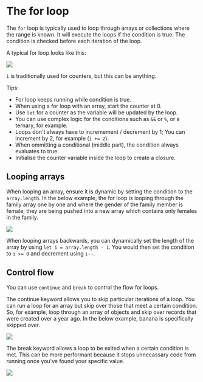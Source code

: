 # The for loop

The <code>for</code> loop is typically used to loop through arrays or collections where the range is known. It will execute the loops if the condition is true. The condition is checked <emphasis>before</code> each iteration of the loop.

A typical for loop looks like this:

![](/assets/for.png)

<code>i</code> is traditionally used for counters, but this can be anything.

Tips:

- For loop keeps running while condition is true.
- When using a for loop with an array, start the counter at 0.
- Use <code>let</code> for a counter as the variable will be updated by the loop.
- You can use complex logic for the conditions such as <code>&&</code> or <code>%</code>, or a ternary, for example.
- Loops don't always have to incremement / decrement by 1; You can increment by 2, for example (<code>i += 2</code>).
- When ommitting a conditional (middle part), the condition always evaluates to true.
- Initialise the counter variable inside the loop to create a closure.

## Looping arrays

When looping an array, ensure it is dynamic by setting the condition to the <code>array.length</code>. In the below example, the for loop is looping through the family array one by one and where the gender of the family member is female, they are being pushed into a new array which contains only females in the family.

![](/assets/loop-push.png)

When looping arrays backwards, you can dynamically set the length of the array by using <code>let i = array.length - 1</code>. You would then set the condition to <code>i >= 0</code> and decrement using <code>i--</code>.

## Control flow

You can use <code>continue</code> and <code>break</code> to control the flow for loops.

The continue keyword allows you to skip particular iterations of a loop. You can run a loop for an array but skip over those that meet a certain condition. So, for example, loop through an array of objects and skip over records that were created over a year ago. In the below example, banana is specifically skipped over.

![](/assets/loop-continue.png)

The break keyword allows a loop to be exited when a certain condition is met. This can be more performant because it stops unnecassary code from running once you've found your specific value.

![](/assets/loop-break.png)
